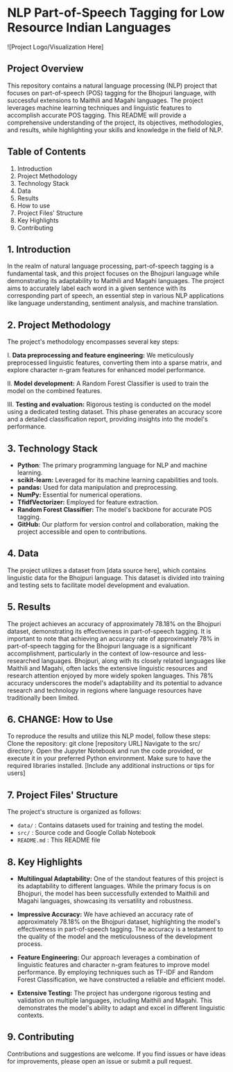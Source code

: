 # NLP Part-of-Speech Tagging for Low Resource Indian Languages

![Project Logo/Visualization Here]

## Project Overview

This repository contains a natural language processing (NLP) project that focuses on part-of-speech (POS) tagging for the Bhojpuri language, with successful extensions to Maithili and Magahi languages. The project leverages machine learning techniques and linguistic features to accomplish accurate POS tagging. This README will provide a comprehensive understanding of the project, its objectives, methodologies, and results, while highlighting your skills and knowledge in the field of NLP.

## Table of Contents

1. Introduction
2. Project Methodology
3. Technology Stack
4. Data
5. Results
6. How to use
7. Project Files' Structure
8. Key Highlights
9. Contributing

## 1. Introduction
In the realm of natural language processing, part-of-speech tagging is a fundamental task, and this project focuses on the Bhojpuri language while demonstrating its adaptability to Maithili and Magahi languages. The project aims to accurately label each word in a given sentence with its corresponding part of speech, an essential step in various NLP applications like language understanding, sentiment analysis, and machine translation.


## 2. Project Methodology
The project's methodology encompasses several key steps:

I. **Data preprocessing and feature engineering:** We meticulously preprocessed linguistic features, converting them into a sparse matrix, and explore character n-gram features for enhanced model performance.
   
II. **Model development:** A Random Forest Classifier is used to train the model on the combined features.
   
III. **Testing and evaluation:** Rigorous testing is conducted on the model using a dedicated testing dataset. This phase generates an accuracy score and a detailed classification report, providing insights into the model's performance.


## 3. Technology Stack
- **Python**: The primary programming language for NLP and machine learning.
- **scikit-learn:** Leveraged for its machine learning capabilities and tools.
- **pandas:** Used for data manipulation and preprocessing.
- **NumPy:** Essential for numerical operations.
- **TfidfVectorizer:** Employed for feature extraction.
- **Random Forest Classifier:** The model's backbone for accurate POS tagging.
- **GitHub:** Our platform for version control and collaboration, making the project accessible and open to contributions.


## 4. Data
The project utilizes a dataset from [data source here], which contains linguistic data for the Bhojpuri language. This dataset is divided into training and testing sets to facilitate model development and evaluation.


## 5. Results
The project achieves an accuracy of approximately 78.18% on the Bhojpuri dataset, demonstrating its effectiveness in part-of-speech tagging. It is important to note that achieving an accuracy rate of approximately 78% in part-of-speech tagging for the Bhojpuri language is a significant accomplishment, particularly in the context of low-resource and less-researched languages. Bhojpuri, along with its closely related languages like Maithili and Magahi, often lacks the extensive linguistic resources and research attention enjoyed by more widely spoken languages. This 78% accuracy underscores the model's adaptability and its potential to advance research and technology in regions where language resources have traditionally been limited.


## 6. CHANGE: How to Use
To reproduce the results and utilize this NLP model, follow these steps:
Clone the repository: git clone [repository URL]
Navigate to the src/ directory.
Open the Jupyter Notebook and run the code provided, or execute it in your preferred Python environment.
Make sure to have the required libraries installed.
[Include any additional instructions or tips for users]


## 7. Project Files' Structure
The project's structure is organized as follows:

- `data/`       :         Contains datasets used for training and testing the model.
- `src/`         :        Source code and Google Collab Notebook
- `README.md`     :       This README file

  
## 8. Key Highlights
- **Multilingual Adaptability:** One of the standout features of this project is its adaptability to different languages. While the primary focus is on Bhojpuri, the model has been successfully extended to Maithili and Magahi languages, showcasing its versatility and robustness.

- **Impressive Accuracy:** We have achieved an accuracy rate of approximately 78.18% on the Bhojpuri dataset, highlighting the model's effectiveness in part-of-speech tagging. The accuracy is a testament to the quality of the model and the meticulousness of the development process.

- **Feature Engineering:** Our approach leverages a combination of linguistic features and character n-gram features to improve model performance. By employing techniques such as TF-IDF and Random Forest Classification, we have constructed a reliable and efficient model.

- **Extensive Testing:** The project has undergone rigorous testing and validation on multiple languages, including Maithili and Magahi. This demonstrates the model's ability to adapt and excel in different linguistic contexts.


## 9. Contributing
Contributions and suggestions are welcome. If you find issues or have ideas for improvements, please open an issue or submit a pull request.

